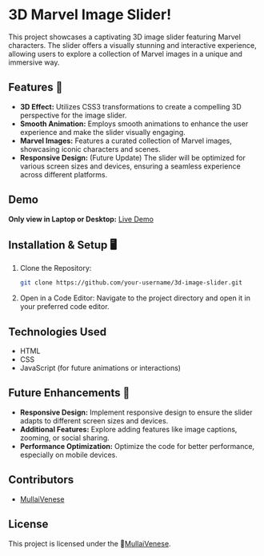 # **3D Marvel Image Slider!**

This project showcases a captivating 3D image slider featuring Marvel characters. The slider offers a visually stunning and interactive experience, allowing users to explore a collection of Marvel images in a unique and immersive way.

## Features 🌟

- **3D Effect:** Utilizes CSS3 transformations to create a compelling 3D perspective for the image slider.
- **Smooth Animation:** Employs smooth animations to enhance the user experience and make the slider visually engaging.
- **Marvel Images:** Features a curated collection of Marvel images, showcasing iconic characters and scenes.
- **Responsive Design:** (Future Update) The slider will be optimized for various screen sizes and devices, ensuring a seamless experience across different platforms.

## Demo

**Only view in Laptop or Desktop:** [Live Demo](https://mullaivenese03.github.io/3D-Image-Slider/)

## Installation & Setup 🖥️

1. Clone the Repository:

   ```bash
   git clone https://github.com/your-username/3d-image-slider.git
   ```
   
2. Open in a Code Editor:
   Navigate to the project directory and open it in your preferred code editor.

## Technologies Used

- HTML
- CSS
- JavaScript (for future animations or interactions)

## Future Enhancements 🚀

- **Responsive Design:** Implement responsive design to ensure the slider adapts to different screen sizes and devices.
- **Additional Features:** Explore adding features like image captions, zooming, or social sharing.
- **Performance Optimization:** Optimize the code for better performance, especially on mobile devices.

## Contributors

- [MullaiVenese](https://github.com/MullaiVenese03/)

## License

This project is licensed under the 🤍[MullaiVenese](https://github.com/MullaiVenese03/).
